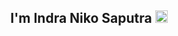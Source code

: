 ## <div align="center">I'm Indra Niko Saputra <img src="[https://drive.google.com/uc?id=14xqv5Vq1iSHgQblRQwoVmMGU7XPq05u4](https://www.vhv.rs/dpng/d/551-5515716_pikachu-pikachu-ears-cute-pikachu-cute-pokemon-pokemon.png)" style="width:20px"/></div>






